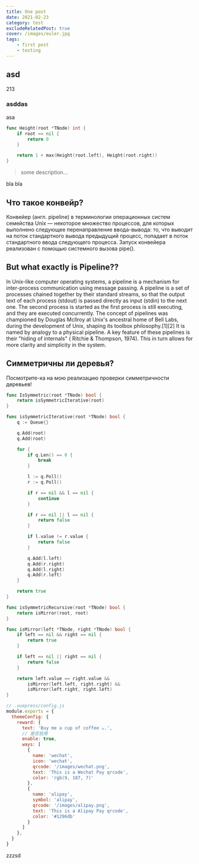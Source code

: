 ```yaml
---
title: One post
date: 2021-02-23
category: test
excludeRelatedPost: true
cover: /images/euler.jpg
tags:
    - first post
    - testing
---
```

## asd
213
### asddas
asa

```go
func Height(root *TNode) int {
	if root == nil {
		return 0
	}

	return 1 + max(Height(root.left), Height(root.right))
}
```

> some description...

bla bla

<!-- more -->

## Что такое конвейр?

Конвейер (англ. pipeline) в терминологии операционных систем семейства Unix — некоторое множество
процессов, для которых выполнено следующее перенаправление ввода-вывода: то, что выводит на поток
стандартного вывода предыдущий процесс, попадает в поток стандартного ввода следующего процесса.
Запуск конвейера реализован с помощью системного вызова pipe().

## But what exactly is Pipeline??

In Unix-like computer operating systems, a pipeline is a mechanism for inter-process communication
using message passing. A pipeline is a set of processes chained together by their standard streams,
so that the output text of each process (stdout) is passed directly as input (stdin) to the next
one. The second process is started as the first process is still executing, and they are executed
concurrently. The concept of pipelines was championed by Douglas McIlroy at Unix's ancestral home of
Bell Labs, during the development of Unix, shaping its toolbox philosophy.[1][2] It is named by
analogy to a physical pipeline. A key feature of these pipelines is their "hiding of internals" (
Ritchie & Thompson, 1974). This in turn allows for more clarity and simplicity in the system.

## Симметричны ли деревья?

Посмотрите-ка на мою реализацию проверки симметричности деревьев!

```go
func IsSymmetric(root *TNode) bool {
	return isSymmetricIterative(root)
}

func isSymmetricIterative(root *TNode) bool {
	q := Queue{}

	q.Add(root)
	q.Add(root)

	for {
		if q.Len() == 0 {
			break
		}

		l := q.Poll()
		r := q.Poll()

		if r == nil && l == nil {
			continue
		}

		if r == nil || l == nil {
			return false
		}

		if l.value != r.value {
			return false
		}

		q.Add(l.left)
		q.Add(r.right)
		q.Add(l.right)
		q.Add(r.left)
	}

	return true
}

func isSymmetricRecursive(root *TNode) bool {
	return isMirror(root, root)
}

func isMirror(left *TNode, right *TNode) bool {
	if left == nil && right == nil {
		return true
	}

	if left == nil || right == nil {
		return false
	}

	return left.value == right.value &&
		isMirror(left.left, right.right) &&
		isMirror(left.right, right.left)
}
```


``` js
// .vuepress/config.js
module.exports = {
  themeConfig: {
    reward: {
      text: 'Buy me a cup of coffee ☕.',
      // 是否启用
      enable: true,
      ways: [
        {
          name: 'wechat',
          icon: 'wechat',
          qrcode: '/images/wechat.png',
          text: 'This is a Wechat Pay qrcode',
          color: 'rgb(9, 187, 7)'
        },
        {
          name: 'alipay',
          symbol: 'alipay',
          qrcode: '/images/alipay.png',
          text: 'This is a Alipay Pay qrcode',
          color: '#1296db'
        }
      ]
    },
  }
}
```


zzzsd